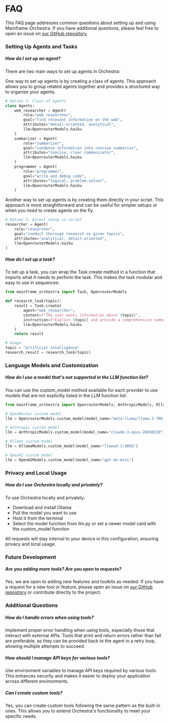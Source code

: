 # FAQ

This FAQ page addresses common questions about setting up and using Mainframe-Orchestra. If you have additional questions, please feel free to open an issue on [our GitHub repository](https://github.com/mainframecomputer/orchestra).

### Setting Up Agents and Tasks

##### How do I set up an agent?

There are two main ways to set up agents in Orchestra:

One way to set up agents is by creating a class of agents. This approach allows you to group related agents together and provides a structured way to organize your agents.

```python
# Option 1: Class of agents
class Agents:
    web_researcher = Agent(
        role="web researcher",
        goal="find relevant information on the web",
        attributes="detail-oriented, analytical",
        llm=OpenrouterModels.haiku
    )
    summarizer = Agent(
        role="summarizer",
        goal="condense information into concise summaries",
        attributes="concise, clear communicator",
        llm=OpenrouterModels.haiku
    )
    programmer = Agent(
        role="programmer",
        goal="write and debug code",
        attributes="logical, problem-solver",
        llm=OpenrouterModels.haiku
    )
```

Another way to set up agents is by creating them directly in your script. This approach is more straightforward and can be useful for simpler setups or when you need to create agents on the fly.

```python
# Option 2: Direct setup in script
researcher = Agent(
    role="researcher",
    goal="conduct thorough research on given topics",
    attributes="analytical, detail-oriented",
    llm=OpenrouterModels.haiku
)
```

##### How do I set up a task?

To set up a task, you can wrap the Task.create method in a function that imports what it needs to perform the task. This makes the task modular and easy to use in sequences:

```python
from mainframe_orchestra import Task, OpenrouterModels

def research_task(topic):
    result = Task.create(
        agent="web_researcher",
        context=f"The user wants information about {topic}",
        instruction=f"Explain {topic} and provide a comprehensive summary",
        llm=OpenrouterModels.haiku
    )
    return result

# Usage
topic = "artificial intelligence"
research_result = research_task(topic)
```

### Language Models and Customization

##### How do I use a model that's not supported in the LLM function list?

You can use the custom_model method available for each provider to use models that are not explicitly listed in the LLM function list:

```python
from mainframe_orchestra import OpenrouterModels, AnthropicModels, OllamaModels, OpenaiModels

# OpenRouter custom model
llm = OpenrouterModels.custom_model(model_name="meta-llama/llama-3-70b-instruct")

# Anthropic custom model
llm = AnthropicModels.custom_model(model_name="claude-3-opus-20240229")

# Ollama custom model
llm = OllamaModels.custom_model(model_name="llama3.1:405b")

# OpenAI custom model
llm = OpenAIModels.custom_model(model_name="gpt-4o-mini")
```

### Privacy and Local Usage

##### How do I use Orchestra locally and privately?

To use Orchestra locally and privately:

- Download and install Ollama
- Pull the model you want to use
- Host it from the terminal
- Select the model function from llm.py or set a newer model card with the custom_model function

All requests will stay internal to your device in this configuration, ensuring privacy and local usage.

### Future Development

##### Are you adding more tools? Are you open to requests?

Yes, we are open to adding new features and toolkits as needed. If you have a request for a new tool or feature, please open an issue on [our GitHub repository](https://github.com/mainframecomputer/orchestra) or contribute directly to the project.

### Additional Questions

##### How do I handle errors when using tools?

Implement proper error handling when using tools, especially those that interact with external APIs. Tools that print and return errors rather than fail are preferable, as they can be provided back to the agent in a retry loop, allowing multiple attempts to succeed.

##### How should I manage API keys for various tools?

Use environment variables to manage API keys required by various tools. This enhances security and makes it easier to deploy your application across different environments.

##### Can I create custom tools?

Yes, you can create custom tools following the same pattern as the built-in ones. This allows you to extend Orchestra's functionality to meet your specific needs.

